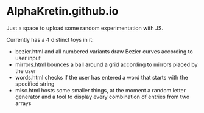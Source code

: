 # AlphaKretin.github.io
Just a space to upload some random experimentation with JS.

Currently has a 4 distinct toys in it: 
  - bezier.html and all numbered variants draw Bezier curves according to user input 
  - mirrors.html bounces a ball around a grid according to mirrors placed by the user
  - words.html checks if the user has entered a word that starts with the specified string
  - misc.html hosts some smaller things, at the moment a random letter generator and a tool to display every combination of entries from two arrays
